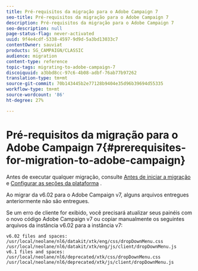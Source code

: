 ```yaml
---
title: Pré-requisitos da migração para o Adobe Campaign 7
seo-title: Pré-requisitos da migração para o Adobe Campaign 7
description: Pré-requisitos da migração para o Adobe Campaign 7
seo-description: null
page-status-flag: never-activated
uuid: 9f4e4cdf-5338-4597-9d9d-5a3bd13033c7
contentOwner: sauviat
products: SG_CAMPAIGN/CLASSIC
audience: migration
content-type: reference
topic-tags: migrating-to-adobe-campaign-7
discoiquuid: a3bbd8cc-97c6-4b08-adbf-76ab77b97262
translation-type: tm+mt
source-git-commit: 70b143445b2e77128b9404e35d96b39694d55335
workflow-type: tm+mt
source-wordcount: '86'
ht-degree: 27%

---
```



# Pré-requisitos da migração para o Adobe Campaign 7{#prerequisites-for-migration-to-adobe-campaign}

Antes de executar qualquer migração, consulte [Antes de iniciar a migração](../../migration/using/before-starting-migration.md) e [Configurar as seções da plataforma](../../migration/using/configuring-your-platform.md) .

Ao migrar da v6.02 para o Adobe Campaign v7, alguns arquivos entregues anteriormente não são entregues.

Se um erro de cliente for exibido, você precisará atualizar seus painéis com o novo código Adobe Campaign v7 ou copiar manualmente os seguintes arquivos da instância v6.02 para a instância v7:

```
v6.02 files and spaces:
/usr/local/neolane/nl6/datakit/xtk/eng/css/dropDownMenu.css
/usr/local/neolane/nl6/datakit/xtk/eng/js/client/dropDownMenu.js
v6.1 files and spaces:
/usr/local/neolane/nl6/deprecated/xtk/css/dropDownMenu.css
/usr/local/neolane/nl6/deprecated/xtk/js/client/dropDownMenu.js  
```
